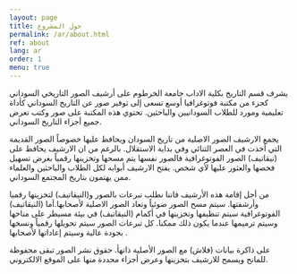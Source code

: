 ```yaml
---
layout: page
title: حول المشروع
permalink: /ar/about.html
ref: about
lang: ar
order: 1
menu: true
---
```


يشرف قسم التاريخ بكلية الاداب جامعة الخرطوم على أرشيف الصور التاريخي السوداني كجزء من مكتبة فوتوغرافيا أوسع تسعى إلى توفير صور عن التاريخ السوداني كأداة تعليمية ومورد للطلاب السودانيين والباحثين. تحتوي هذه المكتبة على صور وكتب تعرض جميع أجزاء التاريخ السوداني.

يجمع الارشيف الصور الاصلية من تاريخ السودان ويحافظ عليها خصوصاً الصور القديمة التي أخذت في العصر الثنائي وفي بداية الاستقلال. بالرغم من ان الارشيف يحافظ على (نيقاتيف) الصور الفوتوغرافية فالصور نفسها يتم مسحها وتخزينها رقمياً بغرض تسهيل فحصها والعثور عليها لأي شخص. يفتح الارشيف أبوابه لكل الطلاب والباحثين والعلماء ممن يهتمون بتاريخ المجتمع السوداني.

من أجل إقامة هذه الأرشيف فاننا نطلب تبرعات بالصور و(النيقاتيف) لتخزينها رقميا وأرشفتها. سيتم مسح الصور ضوئياً وتعاد الصور الاصلية لأصحابها.أما (النيقاتيف) الفوتوغرافية سيتم تنظيفها وتخزينها في أكمام (النيقاتيف) في بيئة مسيطر على مناخها وسيتم ترميمها عندما يكون ذلك ممكنا. كل تبرعات الصور سيتم تحويلها رقمياً ونسخها بجودة عالية وسيتم إعاداتها لأصحابها  .

على ذاكرة بيانات (فلاش) مع الصور الأصلية ذاتهأ. حقوق نشر الصور تبقى محفوظة للمانح ويسمح للارشيف بتخزينها وعرض أجزاء محددة منها على الموقع الالكتروني.

